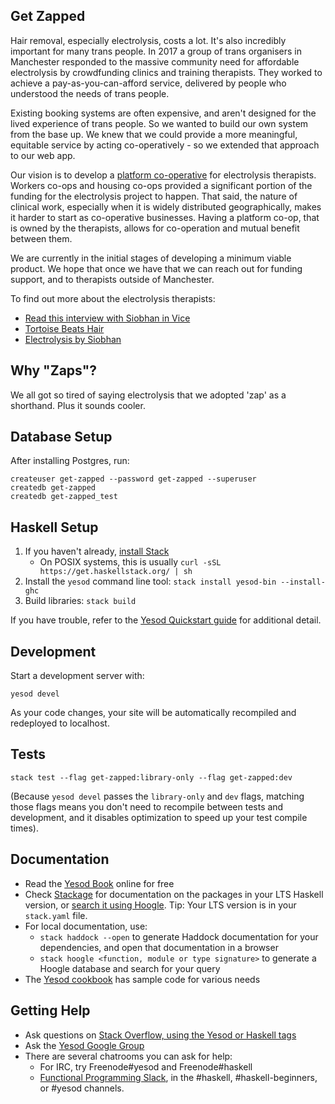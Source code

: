 ## Get Zapped

Hair removal, especially electrolysis, costs a lot. It's also incredibly important for many trans people. In 2017 a group of trans organisers in Manchester responded to the massive community need for affordable electrolysis by crowdfunding clinics and training therapists. They worked to achieve a pay-as-you-can-afford service, delivered by people who understood the needs of trans people.

Existing booking systems are often expensive, and aren't designed for the lived experience of trans people. So we wanted to build our own system from the base up. We knew that we could provide a more meaningful, equitable service by acting co-operatively - so we extended that approach to our web app.

Our vision is to develop a [platform co-operative](https://platform.coop/about) for electrolysis therapists. Workers co-ops and housing co-ops provided a significant portion of the funding for the electrolysis project to happen. That said, the nature of clinical work, especially when it is widely distributed geographically, makes it harder to start as co-operative businesses. Having a platform co-op, that is owned by the therapists, allows for co-operation and mutual benefit between them.

We are currently in the initial stages of developing a minimum viable product. We hope that once we have that we can reach out for funding support, and to therapists outside of Manchester.

To find out more about the electrolysis therapists:
* [Read this interview with Siobhan in Vice](https://broadly.vice.com/en_us/article/ev7a7m/permanent-hair-removal-for-trans-women)
* [Tortoise Beats Hair](https://www.tortoisebeatshair.com/)
* [Electrolysis by Siobhan](https://www.electrolysisbysiobhan.co.uk)

## Why "Zaps"?
We all got so tired of saying electrolysis that we adopted 'zap' as a shorthand. Plus it sounds cooler.

## Database Setup

After installing Postgres, run:

```
createuser get-zapped --password get-zapped --superuser
createdb get-zapped
createdb get-zapped_test
```

## Haskell Setup

1. If you haven't already, [install Stack](https://haskell-lang.org/get-started)
	* On POSIX systems, this is usually `curl -sSL https://get.haskellstack.org/ | sh`
2. Install the `yesod` command line tool: `stack install yesod-bin --install-ghc`
3. Build libraries: `stack build`

If you have trouble, refer to the [Yesod Quickstart guide](https://www.yesodweb.com/page/quickstart) for additional detail.

## Development

Start a development server with:

```
yesod devel
```

As your code changes, your site will be automatically recompiled and redeployed to localhost.

## Tests

```
stack test --flag get-zapped:library-only --flag get-zapped:dev
```

(Because `yesod devel` passes the `library-only` and `dev` flags, matching those flags means you don't need to recompile between tests and development, and it disables optimization to speed up your test compile times).

## Documentation

* Read the [Yesod Book](https://www.yesodweb.com/book) online for free
* Check [Stackage](http://stackage.org/) for documentation on the packages in your LTS Haskell version, or [search it using Hoogle](https://www.stackage.org/lts/hoogle?q=). Tip: Your LTS version is in your `stack.yaml` file.
* For local documentation, use:
	* `stack haddock --open` to generate Haddock documentation for your dependencies, and open that documentation in a browser
	* `stack hoogle <function, module or type signature>` to generate a Hoogle database and search for your query
* The [Yesod cookbook](https://github.com/yesodweb/yesod-cookbook) has sample code for various needs

## Getting Help

* Ask questions on [Stack Overflow, using the Yesod or Haskell tags](https://stackoverflow.com/questions/tagged/yesod+haskell)
* Ask the [Yesod Google Group](https://groups.google.com/forum/#!forum/yesodweb)
* There are several chatrooms you can ask for help:
	* For IRC, try Freenode#yesod and Freenode#haskell
	* [Functional Programming Slack](https://fpchat-invite.herokuapp.com/), in the #haskell, #haskell-beginners, or #yesod channels.
